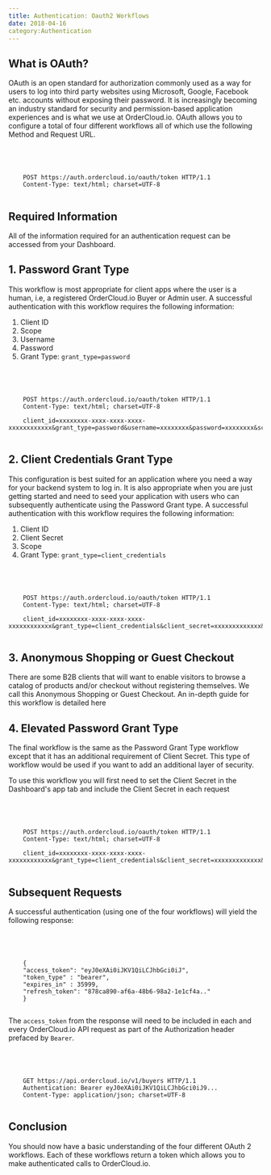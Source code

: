 ```yaml
---
title: Authentication: Oauth2 Workflows
date: 2018-04-16
category:Authentication
---
```







## What is OAuth?





OAuth is an open standard for authorization commonly used as a way for users
to log into third party websites using Microsoft, Google, Facebook etc.
accounts without exposing their password. It is increasingly becoming an
industry standard for security and permission-based application experiences
and is what we use at OrderCloud.io. OAuth allows you to configure a total of
four different workflows all of which use the following Method and Request
URL.



```


    
    
    POST https://auth.ordercloud.io/oauth/token HTTP/1.1
    Content-Type: text/html; charset=UTF-8
    

```









## Required Information





All of the information required for an authentication request can be accessed
from your Dashboard.







## 1\. Password Grant Type





This workflow is most appropriate for client apps where the user is a human,
i.e, a registered OrderCloud.io Buyer or Admin user. A successful
authentication with this workflow requires the following information:





  1. Client ID
  2. Scope
  3. Username
  4. Password
  5. Grant Type: `grant_type=password`



```


    
    
    POST https://auth.ordercloud.io/oauth/token HTTP/1.1
    Content-Type: text/html; charset=UTF-8
    
    client_id=xxxxxxxx-xxxx-xxxx-xxxx-xxxxxxxxxxxx&grant_type=password&username=xxxxxxxx&password=xxxxxxxx&scope=Shopper
    

```









## 2\. Client Credentials Grant Type





This configuration is best suited for an application where you need a way for
your backend system to log in. It is also appropriate when you are just
getting started and need to seed your application with users who can
subsequently authenticate using the Password Grant type. A successful
authentication with this workflow requires the following information:





  1. Client ID
  2. Client Secret
  3. Scope
  4. Grant Type: `grant_type=client_credentials`



```


    
    
    POST https://auth.ordercloud.io/oauth/token HTTP/1.1
    Content-Type: text/html; charset=UTF-8
    
    client_id=xxxxxxxx-xxxx-xxxx-xxxx-xxxxxxxxxxxx&grant_type=client_credentials&client_secret=xxxxxxxxxxxxx&scope=FullAccess
    

```









## 3\. Anonymous Shopping or Guest Checkout





There are some B2B clients that will want to enable visitors to browse a
catalog of products and/or checkout without registering themselves. We call
this Anonymous Shopping or Guest Checkout. An in-depth guide for this workflow
is detailed here





## 4\. Elevated Password Grant Type





The final workflow is the same as the Password Grant Type workflow except that
it has an additional requirement of Client Secret. This type of workflow would
be used if you want to add an additional layer of security.





To use this workflow you will first need to set the Client Secret in the
Dashboard's app tab and include the Client Secret in each request



```


    
    
    POST https://auth.ordercloud.io/oauth/token HTTP/1.1
    Content-Type: text/html; charset=UTF-8
    
    client_id=xxxxxxxx-xxxx-xxxx-xxxx-xxxxxxxxxxxx&grant_type=client_credentials&client_secret=xxxxxxxxxxxxx&scope=FullAccess
    

```









## Subsequent Requests





A successful authentication (using one of the four workflows) will yield the
following response:



```


    
    
    {
    "access_token": "eyJ0eXAi0iJKV1QiLCJhbGci0iJ",
    "token_type" : "bearer",
    "expires_in" : 35999,
    "refresh_token": "878ca890-af6a-48b6-98a2-1e1cf4a.."
    }
    

```





The `access_token` from the response will need to be included in each and
every OrderCloud.io API request as part of the Authorization header prefaced
by `Bearer`.



```


    
    
    GET https://api.ordercloud.io/v1/buyers HTTP/1.1
    Authentication: Bearer eyJ0eXAi0iJKV1QiLCJhbGci0iJ9...
    Content-Type: application/json; charset=UTF-8
    

```









## Conclusion





You should now have a basic understanding of the four different OAuth 2
workflows. Each of these workflows return a token which allows you to make
authenticated calls to OrderCloud.io.





